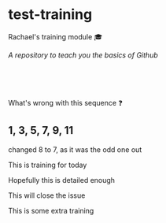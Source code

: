 # test-training
Rachael's training module :mortar_board:

*A repository to teach you the basics of Github*

<br>
<br>
<br>

What's wrong with this sequence :question:

## 1, 3, 5, 7, 9, 11

changed 8 to 7, as it was the odd one out 


This is training for today 

Hopefully this is detailed enough 

This will close the issue 


This is some extra training

